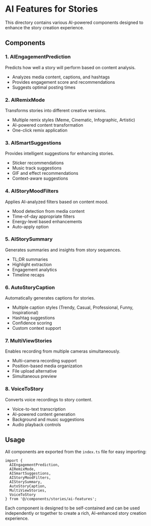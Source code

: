 # AI Features for Stories

This directory contains various AI-powered components designed to enhance the story creation experience.

## Components

### 1. AIEngagementPrediction
Predicts how well a story will perform based on content analysis.
- Analyzes media content, captions, and hashtags
- Provides engagement score and recommendations
- Suggests optimal posting times

### 2. AIRemixMode
Transforms stories into different creative versions.
- Multiple remix styles (Meme, Cinematic, Infographic, Artistic)
- AI-powered content transformation
- One-click remix application

### 3. AISmartSuggestions
Provides intelligent suggestions for enhancing stories.
- Sticker recommendations
- Music track suggestions
- GIF and effect recommendations
- Context-aware suggestions

### 4. AIStoryMoodFilters
Applies AI-analyzed filters based on content mood.
- Mood detection from media content
- Time-of-day appropriate filters
- Energy-level based enhancements
- Auto-apply option

### 5. AIStorySummary
Generates summaries and insights from story sequences.
- TL;DR summaries
- Highlight extraction
- Engagement analytics
- Timeline recaps

### 6. AutoStoryCaption
Automatically generates captions for stories.
- Multiple caption styles (Trendy, Casual, Professional, Funny, Inspirational)
- Hashtag suggestions
- Confidence scoring
- Custom context support

### 7. MultiViewStories
Enables recording from multiple cameras simultaneously.
- Multi-camera recording support
- Position-based media organization
- File upload alternative
- Simultaneous preview

### 8. VoiceToStory
Converts voice recordings to story content.
- Voice-to-text transcription
- AI-powered content generation
- Background and music suggestions
- Audio playback controls

## Usage

All components are exported from the `index.ts` file for easy importing:

```tsx
import {
  AIEngagementPrediction,
  AIRemixMode,
  AISmartSuggestions,
  AIStoryMoodFilters,
  AIStorySummary,
  AutoStoryCaption,
  MultiViewStories,
  VoiceToStory
} from '@/components/stories/ai-features';
```

Each component is designed to be self-contained and can be used independently or together to create a rich, AI-enhanced story creation experience.